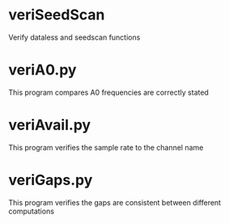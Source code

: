 veriSeedScan
============

Verify dataless and seedscan functions

veriA0.py
============

This program compares A0 frequencies are correctly stated

veriAvail.py
============

This program verifies the sample rate to the channel name

veriGaps.py
============

This program verifies the gaps are consistent between different computations


